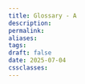 ```yaml
---
title: Glossary - A
description: 
permalink: 
aliases: 
tags: 
draft: false
date: 2025-07-04
cssclasses:
---
```

